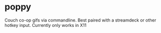 # poppy
Couch co-op gifs via commandline. Best paired with a streamdeck or other hotkey input.
Currently only works in X11
